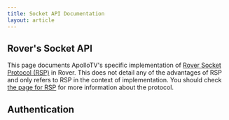 ```yaml
---
title: Socket API Documentation
layout: article
---
```


## Rover's Socket API
This page documents ApolloTV's specific implementation of [Rover Socket Protocol (RSP)](/specification/rsp/) in Rover.
This does not detail any of the advantages of RSP and only refers to RSP in the context of implementation. You should check [the page for RSP](/specification/rsp/) for more information about the protocol.

## Authentication